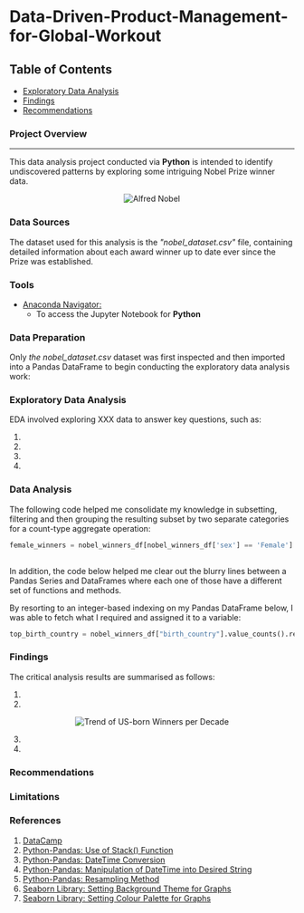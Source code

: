 # Data-Driven-Product-Management-for-Global-Workout


## Table of Contents

- [Exploratory Data Analysis](#exploratory-data-analysis)
- [Findings](#findings)
- [Recommendations](#recommendations)
  

### Project Overview
---

This data analysis project conducted via **Python** is intended to identify undiscovered patterns by exploring some intriguing Nobel Prize winner data. 

<p align="center">
  <img src="https://github.com/OzzyGoylusun/Python.-Identifying-and-Visualising-Nobel-Prize-Winners/blob/main/Nobel_Prize.png"
 alt="Alfred Nobel">
</p>



### Data Sources

The dataset used for this analysis is the *"nobel_dataset.csv"* file, containing detailed information about each award winner up to date ever since the Prize was established.


### Tools

- [Anaconda Navigator: ](https://www.anaconda.com/download)
  - To access the Jupyter Notebook for **Python**


### Data Preparation

Only *the nobel_dataset.csv* dataset was first inspected and then imported into a Pandas DataFrame to begin conducting the exploratory data analysis work:


### Exploratory Data Analysis

EDA involved exploring XXX data to answer key questions, such as:

1.  
2.  
3.  
4.  


### Data Analysis

The following code helped me consolidate my knowledge in subsetting, filtering and then grouping the resulting subset by two separate categories for a count-type aggregate operation:

```python
female_winners = nobel_winners_df[nobel_winners_df['sex'] == 'Female'].groupby(['decade',
                                                                                'category']).agg({"prize":"count"})
```

In addition, the code below helped me clear out the blurry lines between a Pandas Series and DataFrames where each one of those have a different set of functions and methods.

By resorting to an integer-based indexing on my Pandas DataFrame below, I was able to fetch what I required and assigned it to a variable:

```python
top_birth_country = nobel_winners_df["birth_country"].value_counts().reset_index().iloc[0,0]
```

### Findings

The critical analysis results are summarised as follows:

1. 
   
2. 
<p align="center">
<img src="https://github.com/OzzyGoylusun/Python.-Identifying-Hidden-Patterns-and-Visualising-Nobel-Prize-Winners/blob/main/Trend%20of%20US-born%20Winners%20per%20Decade.png" alt="Trend of US-born Winners per Decade">
</p>
  
3. 

4. 


### Recommendations



### Limitations



### References

1. [DataCamp](https://app.datacamp.com/)
2. [Python-Pandas: Use of Stack() Function](https://sparkbyexamples.com/pandas/pandas-stack-function/)
4. [Python-Pandas: DateTime Conversion](https://stackoverflow.com/questions/30405413/pandas-extract-year-from-datetime-dfyear-dfdate-year-is-not-working)
5. [Python-Pandas: Manipulation of DateTime into Desired String](https://stackoverflow.com/questions/50188123/remove-days-from-pandas-datetimeindex)
6. [Python-Pandas: Resampling Method](https://stackoverflow.com/questions/71802964/difference-between-pandas-resample-m-and-ms)
7. [Seaborn Library: Setting Background Theme for Graphs](https://seaborn.pydata.org/generated/seaborn.set_style.html)
8. [Seaborn Library: Setting Colour Palette for Graphs](https://seaborn.pydata.org/generated/seaborn.color_palette.html)
